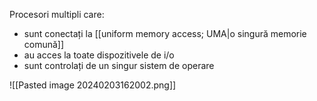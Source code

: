 Procesori multipli care:
- sunt conectați la [[uniform memory access; UMA|o singură memorie comună]]
- au acces la toate dispozitivele de i/o
- sunt controlați de un singur sistem de operare

![[Pasted image 20240203162002.png]]